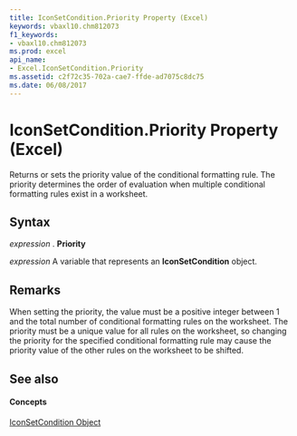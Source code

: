```yaml
---
title: IconSetCondition.Priority Property (Excel)
keywords: vbaxl10.chm812073
f1_keywords:
- vbaxl10.chm812073
ms.prod: excel
api_name:
- Excel.IconSetCondition.Priority
ms.assetid: c2f72c35-702a-cae7-ffde-ad7075c8dc75
ms.date: 06/08/2017
---
```



# IconSetCondition.Priority Property (Excel)

Returns or sets the priority value of the conditional formatting rule. The priority determines the order of evaluation when multiple conditional formatting rules exist in a worksheet.


## Syntax

 _expression_ . **Priority**

 _expression_ A variable that represents an **IconSetCondition** object.


## Remarks

When setting the priority, the value must be a positive integer between 1 and the total number of conditional formatting rules on the worksheet. The priority must be a unique value for all rules on the worksheet, so changing the priority for the specified conditional formatting rule may cause the priority value of the other rules on the worksheet to be shifted.


## See also


#### Concepts


[IconSetCondition Object](Excel.IconSetCondition.md)

